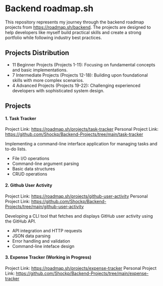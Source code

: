 # Backend roadmap.sh
This repository represents my journey through the backend roadmap projects from https://roadmap.sh/backend.
The projects are designed to help developers like myself build practical skills and create a strong portfolio while following industry best practices.

## Projects Distribution
- 11 Beginner Projects (Projects 1-11): Focusing on fundamental concepts and basic implementations.
- 7 Intermediate Projects (Projects 12-18): Building upon foundational skills with more complex scenarios.
- 4 Advanced Projects (Projects 19-22): Challenging experienced developers with sophisticated system design.

## Projects
#### 1. Task Tracker
Project Link: https://roadmap.sh/projects/task-tracker
Personal Project Link: https://github.com/Shockp/Backend-Projects/tree/main/task-tracker

Implementing a command-line interface application for managing tasks and to-do lists.
- File I/O operations
- Command-line argument parsing
- Basic data structures
- CRUD operations

#### 2. Github User Activity
Project Link: https://roadmap.sh/projects/github-user-activity
Personal Project Link: https://github.com/Shockp/Backend-Projects/tree/main/github-user-activity

Developing a CLI tool that fetches and displays GitHub user activity using the GitHub API.
- API integration and HTTP requests
- JSON data parsing
- Error handling and validation
- Command-line inteface design

#### 3. Expense Tracker (Working in Progress)
Project Link: https://roadmap.sh/projects/expense-tracker
Personal Project Link: https://github.com/Shockp/Backend-Projects/tree/main/expense-tracker
